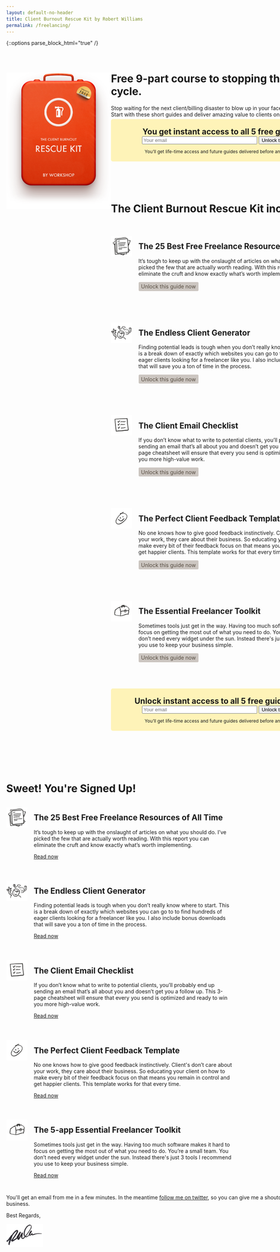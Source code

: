 ```yaml
---
layout: default-no-header
title: Client Burnout Rescue Kit by Robert Williams
permalink: /freelancing/
---
```

{::options parse_block_html="true" /}

<div style="width:1000px; margin: 0 auto ; display: table;">
<div class="funnel-tools-funnel" data-funnel="main" data-step="default">

<img src="/images/rescue-kit.png" style="width: 20em; margin-right: 0em; margin-bottom: 3em; display: table;" align="left">

<h1 style="margin-top: 2em;">Free 9-part course to stopping the feast or famine cycle.</h1>
Stop waiting for the next client/billing disaster to blow up in your face. Build the business you want now. Start with these short guides and deliver amazing value to clients on 30 hours a week or less.


<div style="width: 600px; text-align: center; background-color: #fef3b8; border-radius: 5px; padding: 1.5em 0 .5em; display: table; margin: .25em 0 5em;">

<h2 style="margin: 0;">You get instant access to all 5 free guides:</h2>

<form action="https://www.getdrip.com/forms/6960242/submissions" method="post" target="_blank" data-drip-embedded-form="6960242" style="width: 100%;">
<input type="email" name="fields[email]" value="" placeholder="Your email" style="display: inline-block; width: 300px; margin: 0;"/>
<input type="submit" name="submit" value="Unlock the guides" style="display: inline-block; margin: 0;"/>
</form>

<p style="font-size: 12px;">You’ll get life-time access and future guides delivered before anyone else.</p>
</div>


<div class="story" style="display: table;">
	
# The Client Burnout Rescue Kit includes:



<div style="display: table; margin: 3em 0 5em;">
<div style="display: inline-block; width: 4em;  margin-right: 1.25em;  vertical-align: top; padding: 1em 0 0 0;">
<img src="/images/resources.png" style="width: 4em;" align="left">
</div>


<div style="display: inline-block; width: 530px;">

## The 25 Best Free Freelance Resources of All Time
It’s tough to keep up with the onslaught of articles on what you should do. I’ve picked the few that are actually worth reading. With this report you can eliminate the cruft and know exactly what’s worth implementing.

<div style="background-color: #ccc6c1; color: #564c41; font-size: 14px; display: inline-block; border-radius: 3px; padding: .25em .5em;">
<p style="margin: 0;"><i class="fa fa-lock" style="margin: 0;"></i> Unlock this guide now</p>
</div>

</div>
</div>



<div style="display: table; margin: 3em 0 5em;">
<div style="display: inline-block; width: 4em;  margin-right: 1.25em;  vertical-align: top; padding: 1em 0 0 0;">
<img src="/images/endless.png" style="width: 4em;" align="left">
</div>


<div style="display: inline-block; width: 530px;">

## The Endless Client Generator
Finding potential leads is tough when you don’t really know where to start. This is a break down of exactly which websites you can go to to find hundreds of eager clients looking for a freelancer like you. I also include bonus downloads that will save you a ton of time in the process.

<div style="background-color: #ccc6c1; color: #564c41; font-size: 14px; display: inline-block; border-radius: 3px; padding: .25em .5em;">
<p style="margin: 0;"><i class="fa fa-lock" style="margin: 0;"></i> Unlock this guide now</p>
</div>

</div>
</div>


<div style="display: table; margin: 3em 0 5em;">
<div style="display: inline-block; width: 4em;  margin-right: 1.25em;  vertical-align: top; padding: 1em 0 0 0;">
<img src="/images/checklist.png" style="width: 4em;" align="left">
</div>


<div style="display: inline-block; width: 530px;">

## The Client Email Checklist
If you don’t know what to write to potential clients, you’ll probably end up sending an email that’s all about you and doesn’t get you a follow up. This 3-page cheatsheet will ensure that every you send is optimized and ready to win you more high-value work.

<div style="background-color: #ccc6c1; color: #564c41; font-size: 14px; display: inline-block; border-radius: 3px; padding: .25em .5em;">
<p style="margin: 0;"><i class="fa fa-lock" style="margin: 0;"></i> Unlock this guide now</p>
</div>

</div>
</div>



<div style="display: table; margin: 3em 0 5em;">
<div style="display: inline-block; width: 4em;  margin-right: 1.25em;  vertical-align: top; padding: 1em 0 0 0;">
<img src="/images/feedback.png" style="width: 4em;" align="left">
</div>


<div style="display: inline-block; width: 530px;">

## The Perfect Client Feedback Template
No one knows how to give good feedback instinctively. Client's don’t care about your work, they care about their business. So educating your client on how to make every bit of their feedback focus on that means you remain in control and get happier clients. This template works for that every time.
	
<div style="background-color: #ccc6c1; color: #564c41; font-size: 14px; display: inline-block; border-radius: 3px; padding: .25em .5em;">
<p style="margin: 0;"><i class="fa fa-lock" style="margin: 0;"></i> Unlock this guide now</p>
</div>

</div>
</div>




<div style="display: table; margin: 3em 0 5em;">
<div style="display: inline-block; width: 4em;  margin-right: 1.25em; vertical-align: top; padding: 1em 0 0 0;">
<img src="/images/tools.png" style="width: 4em;" align="left">
</div>


<div style="display: inline-block; width: 530px;">

## The Essential Freelancer Toolkit
Sometimes tools just get in the way. Having too much software makes it hard to focus on getting the most out of what you need to do. You’re a small team. You don’t need every widget under the sun. Instead there's just 3 tools I recommend you use to keep your business simple.

<div style="background-color: #ccc6c1; color: #564c41; font-size: 14px; display: inline-block; border-radius: 3px; padding: .25em .5em;">
<p style="margin: 0;"><i class="fa fa-lock" style="margin: 0;"></i> Unlock this guide now</p>
</div>

</div>
</div>

	


<div style="width: 600px; text-align: center; background-color: #fef3b8; border-radius: 5px; padding: 1.5em 0 .5em; display: table; margin: .25em 0 5em;">

<h2 style="margin: 0;">Unlock instant access to all 5 free guides now:</h2>

<form action="https://www.getdrip.com/forms/6960242/submissions" method="post" target="_blank" data-drip-embedded-form="6960242" style="width: 100%;">
<input type="email" name="fields[email]" value="" placeholder="Your email" style="display: inline-block; width: 300px; margin: 0;"/>
<input type="submit" name="submit" value="Unlock the guides" style="display: inline-block; margin: 0;"/>
</form>

<p style="font-size: 12px;">You’ll get life-time access and future guides delivered before anyone else.</p>
</div>	
	
</div>

</div>

<div class="funnel-tools-funnel" data-funnel="main" data-step="second">

<div class="story" style="display: table; padding-top: 2em;">

# <i class="fa fa-key" style="color: #d5b462;"></i> Sweet! You're Signed Up! 

<div style="display: table; margin: 1em 0 2em;">
<div style="display: inline-block; width: 4em;  margin-right: 1.25em;  vertical-align: top; padding: 1em 0 0 0;">
<img src="/images/resources.png" style="width: 4em;" align="left">
</div>


<div style="display: inline-block; width: 530px;">

## The 25 Best Free Freelance Resources of All Time
It’s tough to keep up with the onslaught of articles on what you should do. I’ve picked the few that are actually worth reading. With this report you can eliminate the cruft and know exactly what’s worth implementing.

[Read now](/freelance-tools)

</div>
</div>



<div style="display: table; margin: 1em 0 2em;">
<div style="display: inline-block; width: 4em;  margin-right: 1.25em;  vertical-align: top; padding: 1em 0 0 0;">
<img src="/images/endless.png" style="width: 4em;" align="left">
</div>


<div style="display: inline-block; width: 530px;">

## The Endless Client Generator
Finding potential leads is tough when you don’t really know where to start. This is a break down of exactly which websites you can go to to find hundreds of eager clients looking for a freelancer like you. I also include bonus downloads that will save you a ton of time in the process.

[Read now](/using-job-boards)

</div>
</div>


<div style="display: table; margin: 1em 0 2em;">
<div style="display: inline-block; width: 4em;  margin-right: 1.25em;  vertical-align: top; padding: 1em 0 0 0;">
<img src="/images/checklist.png" style="width: 4em;" align="left">
</div>


<div style="display: inline-block; width: 530px;">

## The Client Email Checklist
If you don’t know what to write to potential clients, you’ll probably end up sending an email that’s all about you and doesn’t get you a follow up. This 3-page cheatsheet will ensure that every you send is optimized and ready to win you more high-value work.

[Read now](/cold-emails)

</div>
</div>



<div style="display: table; margin: 1em 0 2em;">
<div style="display: inline-block; width: 4em;  margin-right: 1.25em;  vertical-align: top; padding: 1em 0 0 0;">
<img src="/images/feedback.png" style="width: 4em;" align="left">
</div>


<div style="display: inline-block; width: 530px;">

## The Perfect Client Feedback Template
No one knows how to give good feedback instinctively. Client's don’t care about your work, they care about their business. So educating your client on how to make every bit of their feedback focus on that means you remain in control and get happier clients. This template works for that every time.

[Read now](/feedback)

</div>
</div>




<div style="display: table; margin: 1em 0 2em;">
<div style="display: inline-block; width: 4em;  margin-right: 1.25em; vertical-align: top; padding: 1em 0 0 0;">
<img src="/images/tools.png" style="width: 4em;" align="left">
</div>


<div style="display: inline-block; width: 530px;">

## The 5-app Essential Freelancer Toolkit
Sometimes tools just get in the way. Having too much software makes it hard to focus on getting the most out of what you need to do. You’re a small team. You don’t need every widget under the sun. Instead there's just 3 tools I recommend you use to keep your business simple.

[Read now](/tools)

</div>
</div>

You'll get an email from me in a few minutes. In the meantime [follow me on twitter](http://twitter.com/letsworkshop), so you can give me a shoutout when you streamline your freelance business.


Best Regards,
<img src="/images/rob-sig.png" style="max-width: 7em; margin: 1em 0 0em; display: block;">


</div>
</div>
